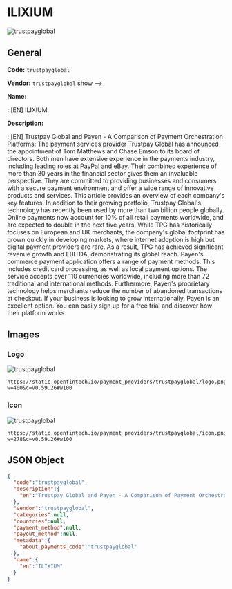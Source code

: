 
# ILIXIUM 
![trustpayglobal](https://static.openfintech.io/payment_providers/trustpayglobal/logo.png?w=400&c=v0.59.26#w100)  

## General 
 
**Code:** `trustpayglobal` 
 
**Vendor:** `trustpayglobal` [show -->](/vendors/trustpayglobal/) 
 
**Name:** 
 
:	[EN] ILIXIUM 
 
**Description:** 
 
: [EN] Trustpay Global and Payen - A Comparison of Payment Orchestration Platforms: The payment services provider Trustpay Global has announced the appointment of Tom Matthews and Chase Emson to its board of directors. Both men have extensive experience in the payments industry, including leading roles at PayPal and eBay. Their combined experience of more than 30 years in the financial sector gives them an invaluable perspective. They are committed to providing businesses and consumers with a secure payment environment and offer a wide range of innovative products and services. This article provides an overview of each company's key features. In addition to their growing portfolio, Trustpay Global's technology has recently been used by more than two billion people globally. Online payments now account for 10% of all retail payments worldwide, and are expected to double in the next five years. While TPG has historically focuses on European and UK merchants, the company's global footprint has grown quickly in developing markets, where internet adoption is high but digital payment providers are rare. As a result, TPG has achieved significant revenue growth and EBITDA, demonstrating its global reach. Payen's commerce payment application offers a range of payment methods. This includes credit card processing, as well as local payment options. The service accepts over 110 currencies worldwide, including more than 72 traditional and international methods. Furthermore, Payen's proprietary technology helps merchants reduce the number of abandoned transactions at checkout. If your business is looking to grow internationally, Payen is an excellent option. You can easily sign up for a free trial and discover how their platform works. 
 

## Images 

### Logo 
 
![trustpayglobal](https://static.openfintech.io/payment_providers/trustpayglobal/logo.png?w=400&c=v0.59.26#w100)  

```
https://static.openfintech.io/payment_providers/trustpayglobal/logo.png?w=400&c=v0.59.26#w100
```  

### Icon 
 
![trustpayglobal](https://static.openfintech.io/payment_providers/trustpayglobal/icon.png?w=278&c=v0.59.26#w100)  

```
https://static.openfintech.io/payment_providers/trustpayglobal/icon.png?w=278&c=v0.59.26#w100
```  

## JSON Object 

```json
{
  "code":"trustpayglobal",
  "description":{
    "en":"Trustpay Global and Payen - A Comparison of Payment Orchestration Platforms: The payment services provider Trustpay Global has announced the appointment of Tom Matthews and Chase Emson to its board of directors. Both men have extensive experience in the payments industry, including leading roles at PayPal and eBay. Their combined experience of more than 30 years in the financial sector gives them an invaluable perspective. They are committed to providing businesses and consumers with a secure payment environment and offer a wide range of innovative products and services. This article provides an overview of each company's key features. In addition to their growing portfolio, Trustpay Global's technology has recently been used by more than two billion people globally. Online payments now account for 10% of all retail payments worldwide, and are expected to double in the next five years. While TPG has historically focuses on European and UK merchants, the company's global footprint has grown quickly in developing markets, where internet adoption is high but digital payment providers are rare. As a result, TPG has achieved significant revenue growth and EBITDA, demonstrating its global reach. Payen's commerce payment application offers a range of payment methods. This includes credit card processing, as well as local payment options. The service accepts over 110 currencies worldwide, including more than 72 traditional and international methods. Furthermore, Payen's proprietary technology helps merchants reduce the number of abandoned transactions at checkout. If your business is looking to grow internationally, Payen is an excellent option. You can easily sign up for a free trial and discover how their platform works."
  },
  "vendor":"trustpayglobal",
  "categories":null,
  "countries":null,
  "payment_method":null,
  "payout_method":null,
  "metadata":{
    "about_payments_code":"trustpayglobal"
  },
  "name":{
    "en":"ILIXIUM"
  }
}
```  
